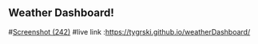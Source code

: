 ## Weather Dashboard!
#[Screenshot (242)](https://user-images.githubusercontent.com/77369211/133948183-e9b995f4-6c71-4de2-bcb0-8778980a5e23.png)
#live link :https://tygrski.github.io/weatherDashboard/
